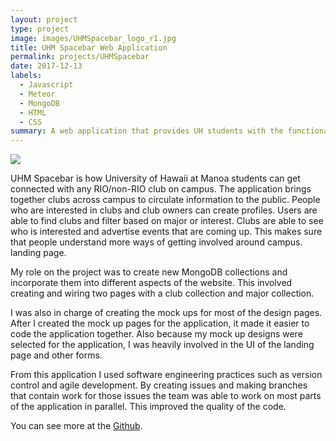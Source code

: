 ```yaml
---
layout: project
type: project
image: images/UHMSpacebar_logo_r1.jpg
title: UHM Spacebar Web Application
permalink: projects/UHMSpacebar
date: 2017-12-13
labels:
  - Javascript
  - Meteor
  - MongoDB
  - HTML
  - CSS
summary: A web application that provides UH students with the functionality to find new clubs and see what events are available on campus.
---
```


<img class="ui medium right floated rounded image" src="{{ site.baseurl }}/images/landingPage.jpg">

UHM Spacebar is how University of Hawaii at Manoa students can get connected with any RIO/non-RIO club on campus. The application brings together clubs across campus to circulate information to the public. People who are interested in clubs and club owners can create profiles. Users are able to find clubs and filter based on major or interest. Clubs are able to see who is interested and advertise events that are coming up. This makes sure that people understand more ways of getting involved around campus. landing page.

My role on the project was to create new MongoDB collections and incorporate them into different aspects of the website. This involved creating and wiring two pages with a club collection and major collection.

I was also in charge of creating the mock ups for most of the design pages. After I created the mock up pages for the application, it made it easier to code the application together. Also because my mock up designs were selected for the application, I was heavily involved in the UI of the landing page and other forms.

From this application I used software engineering practices such as version control and agile development. By creating issues and making branches that contain work for those issues the team was able to work on most parts of the application in parallel. This improved the quality of the code. 

You can see more at the [Github](http://uhmspacebar.github.io/).
